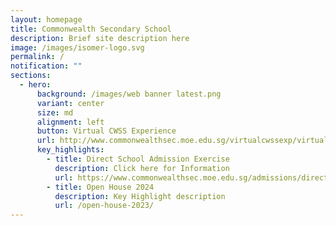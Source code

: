 ```yaml
---
layout: homepage
title: Commonwealth Secondary School
description: Brief site description here
image: /images/isomer-logo.svg
permalink: /
notification: ""
sections:
  - hero:
      background: /images/web banner latest.png
      variant: center
      size: md
      alignment: left
      button: Virtual CWSS Experience
      url: http://www.commonwealthsec.moe.edu.sg/virtualcwssexp/virtual-tour/
      key_highlights:
        - title: Direct School Admission Exercise
          description: Click here for Information
          url: https://www.commonwealthsec.moe.edu.sg/admissions/direct-school-admission/
        - title: Open House 2024
          description: Key Highlight description
          url: /open-house-2023/
---
```

